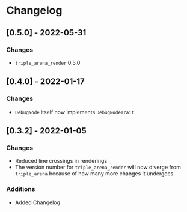 # Changelog

## [0.5.0] - 2022-05-31
### Changes
- `triple_arena_render` 0.5.0

## [0.4.0] - 2022-01-17

### Changes
- `DebugNode` itself now implements `DebugNodeTrait`

## [0.3.2] - 2022-01-05

### Changes
- Reduced line crossings in renderings
- The version number for `triple_arena_render` will now diverge from `triple_arena` because of how
  many more changes it undergoes

### Additions
- Added Changelog